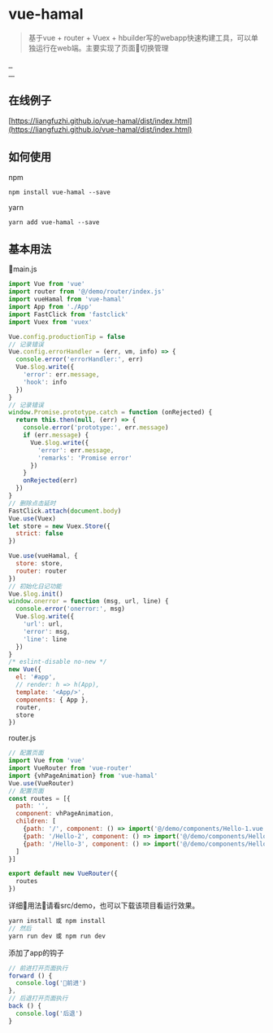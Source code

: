 # vue-hamal

> 基于vue + router + Vuex + hbuilder写的webapp快速构建工具，可以单独运行在web端。主要实现了页面切换管理

<a href="https://github.com/airyland/vue-hamal/issues">
  <img src="https://img.shields.io/github/issues/airyland/vue-hamal.svg?style=flat-square" alt="">
</a>
<a href="https://github.com/airyland/vue-hamal/issues">
  <img src="http://isitmaintained.com/badge/resolution/airyland/vue-hamal.svg?style=flat-square" alt="">
</a>
<a href="https://github.com/airyland/vue-hamal/graphs/contributors">
  <img src="https://img.shields.io/github/contributors/airyland/vue-hamal.svg?style=flat-square" alt="">
</a>
<br>
<a href="https://www.npmjs.com/package/vue-hamal">
  <img src="https://img.shields.io/npm/l/vue-hamal.svg?style=flat-square" alt="">
</a>
<a href="https://www.npmjs.com/package/vue-hamal">
  <img src="https://img.shields.io/npm/v/vue-hamal.svg?style=flat-square" alt="">
</a>
<a href="https://www.npmjs.com/package/vue-hamal">
  <img src="https://img.shields.io/npm/dm/vue-hamal.svg?style=flat-square" alt="">
</a>
<a href="https://www.npmjs.com/package/vue-hamal">
  <img src="https://img.shields.io/npm/dt/vue-hamal.svg?style=flat-square" alt="">
</a>

## 在线例子
[https://liangfuzhi.github.io/vue-hamal/dist/index.html](https://liangfuzhi.github.io/vue-hamal/dist/index.html)

## 如何使用
npm
```
npm install vue-hamal --save
```
yarn
```
yarn add vue-hamal --save
```

## 基本用法

main.js

``` javascript
import Vue from 'vue'
import router from '@/demo/router/index.js'
import vueHamal from 'vue-hamal'
import App from './App'
import FastClick from 'fastclick'
import Vuex from 'vuex'

Vue.config.productionTip = false
// 记录错误
Vue.config.errorHandler = (err, vm, info) => {
  console.error('errorHandler:', err)
  Vue.$log.write({
    'error': err.message,
    'hook': info
  })
}
// 记录错误
window.Promise.prototype.catch = function (onRejected) {
  return this.then(null, (err) => {
    console.error('prototype:', err.message)
    if (err.message) {
      Vue.$log.write({
        'error': err.message,
        'remarks': 'Promise error'
      })
    }
    onRejected(err)
  })
}
// 删除点击延时
FastClick.attach(document.body)
Vue.use(Vuex)
let store = new Vuex.Store({
  strict: false
})

Vue.use(vueHamal, {
  store: store,
  router: router
})
// 初始化日记功能
Vue.$log.init()
window.onerror = function (msg, url, line) {
  console.error('onerror:', msg)
  Vue.$log.write({
    'url': url,
    'error': msg,
    'line': line
  })
}
/* eslint-disable no-new */
new Vue({
  el: '#app',
  // render: h => h(App),
  template: '<App/>',
  components: { App },
  router,
  store
})
```

router.js

``` javascript
// 配置页面
import Vue from 'vue'
import VueRouter from 'vue-router'
import {vhPageAnimation} from 'vue-hamal'
Vue.use(VueRouter)
// 配置页面
const routes = [{
  path: '',
  component: vhPageAnimation,
  children: [
    {path: '/', component: () => import('@/demo/components/Hello-1.vue')},
    {path: '/Hello-2', component: () => import('@/demo/components/Hello-2.vue')},
    {path: '/Hello-3', component: () => import('@/demo/components/Hello-3.vue')}
  ]
}]

export default new VueRouter({
  routes
})
```

详细用法请看src/demo，也可以下载该项目看运行效果。

``` javascript
yarn install 或 npm install
// 然后
yarn run dev 或 npm run dev
```

添加了app的钩子

``` javascript
// 前进打开页面执行
forward () {
  console.log('前进')
},
// 后退打开页面执行
back () {
  console.log('后退')
}
```